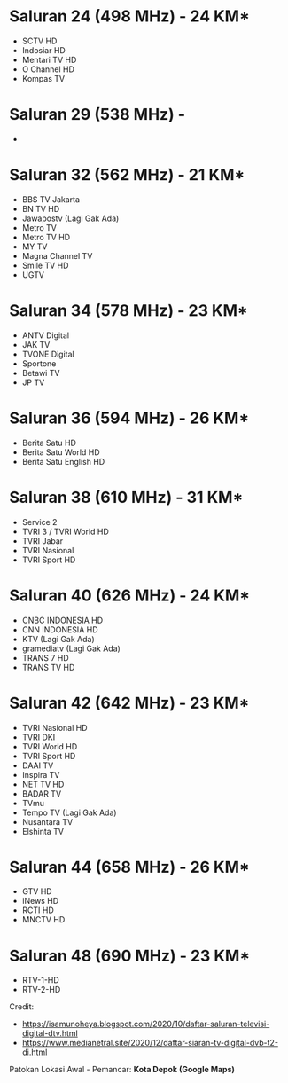 # Saluran 24 (498 MHz) - 24 KM*
- SCTV HD
- Indosiar HD
- Mentari TV HD
- O Channel HD
- Kompas TV

# Saluran 29 (538 MHz) -

-

# Saluran 32 (562 MHz) - 21 KM*
- BBS TV Jakarta
- BN TV HD
- Jawapostv (Lagi Gak Ada)
- Metro TV
- Metro TV HD
- MY TV
- Magna Channel TV
- Smile TV HD
- UGTV

# Saluran 34 (578 MHz) - 23 KM*
- ANTV Digital
- JAK TV
- TVONE Digital
- Sportone
- Betawi TV
- JP TV

# Saluran 36 (594 MHz) - 26 KM*
- Berita Satu HD
- Berita Satu World HD
- Berita Satu English HD

# Saluran 38 (610 MHz) - 31 KM*
- Service 2
- TVRI 3 / TVRI World HD
- TVRI Jabar
- TVRI Nasional
- TVRI Sport HD

# Saluran 40 (626 MHz) - 24 KM*
- CNBC INDONESIA HD 
- CNN INDONESIA HD  
- KTV (Lagi Gak Ada)
- gramediatv (Lagi Gak Ada)
- TRANS 7 HD 
- TRANS TV HD 

# Saluran 42 (642 MHz) - 23 KM*
- TVRI Nasional HD
- TVRI DKI
- TVRI World HD
- TVRI Sport HD
- DAAI TV
- Inspira TV
- NET TV HD
- BADAR TV
- TVmu
- Tempo TV (Lagi Gak Ada)
- Nusantara TV
- Elshinta TV

# Saluran 44 (658 MHz) - 26 KM*
- GTV HD
- iNews HD
- RCTI HD
- MNCTV HD

# Saluran 48 (690 MHz) - 23 KM*
- RTV-1-HD
- RTV-2-HD

Credit:
- https://isamunoheya.blogspot.com/2020/10/daftar-saluran-televisi-digital-dtv.html
- https://www.medianetral.site/2020/12/daftar-siaran-tv-digital-dvb-t2-di.html


Patokan Lokasi Awal - Pemancar: **Kota Depok (Google Maps)**

